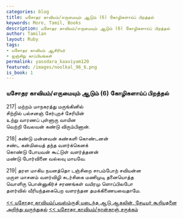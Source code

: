 ```yaml
---  
categories: blog  
title: யசோதர காவியம்/எருமையும் ஆடும் (6) கோழிகளாய்ப் பிறத்தல்
keywords: More, Tamil, Books  
description: யசோதர காவியம்/எருமையும் ஆடும் (6) கோழிகளாய்ப் பிறத்தல்
author: Tamilan  
layout: Ruby  
tags:     
- யசோதர காவியம் ஆசிரியர்
- ஐஞ்சிறு காப்பியங்கள்
permalink: yasodara_kaaviyam120  
featured: /images/noolkal_96_6.png  
is_book: 1
---  
```



### யசோதர காவியம்/எருமையும் ஆடும் (6) கோழிகளாய்ப் பிறத்தல்

217| மற்றம் மாநகரத்து மருங்கினில்  
சிற்றில் பல்சனஞ் சேர்புறச் சேரியின்  
உற்று வாரணப் புள்ளுரு வாயின  
வெற்றி வேலவன் கண்டு விரும்பினான்.

218| கண்டு மன்னவன் கண்களி கொண்டனன்  
சண்ட கன்மியைத் தந்த வளர்க்கெனக்  
கொண்டு போயவன் கூட்டுள் வளர்த்தனன்  
மண்டு போர்வினை வல்லவு மாயவே.

219| தரள மாகிய நயனத்தொ டஞ்சிறை சாபம்போற் சவியன்ன  
மருள மாசனம் வளர்விழி சுடர்சிகை மணிமுடி தனையொத்த  
வொளிரு பொன்னுகிர்ச் சரணங்கள் வயிரமு ளொப்பிலபோ  
தளர்வில் வீரியந்தகைபெற வளரந்தன தமக்கிணையவைதாமே.

[<< யசோதர காவியம்/பவஸ்ம்ருதி யடைந்த ஆடு ஆகலின், சேடியர் கூறியதனை அறிந்து வருந்துதல்](yasodara_kaaviyam119) [<< யசோதர காவியம்/நான்காஞ் சருக்கம்](yasodara_kaaviyam121)


